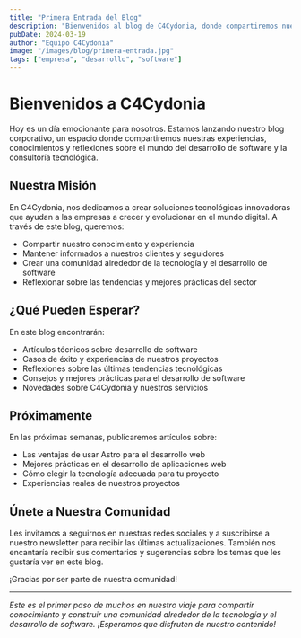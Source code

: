```yaml
---
title: "Primera Entrada del Blog"
description: "Bienvenidos al blog de C4Cydonia, donde compartiremos nuestras experiencias y conocimientos en el mundo del desarrollo de software."
pubDate: 2024-03-19
author: "Equipo C4Cydonia"
image: "/images/blog/primera-entrada.jpg"
tags: ["empresa", "desarrollo", "software"]
---
```


# Bienvenidos a C4Cydonia

Hoy es un día emocionante para nosotros. Estamos lanzando nuestro blog corporativo, un espacio donde compartiremos nuestras experiencias, conocimientos y reflexiones sobre el mundo del desarrollo de software y la consultoría tecnológica.

## Nuestra Misión

En C4Cydonia, nos dedicamos a crear soluciones tecnológicas innovadoras que ayudan a las empresas a crecer y evolucionar en el mundo digital. A través de este blog, queremos:

- Compartir nuestro conocimiento y experiencia
- Mantener informados a nuestros clientes y seguidores
- Crear una comunidad alrededor de la tecnología y el desarrollo de software
- Reflexionar sobre las tendencias y mejores prácticas del sector

## ¿Qué Pueden Esperar?

En este blog encontrarán:

- Artículos técnicos sobre desarrollo de software
- Casos de éxito y experiencias de nuestros proyectos
- Reflexiones sobre las últimas tendencias tecnológicas
- Consejos y mejores prácticas para el desarrollo de software
- Novedades sobre C4Cydonia y nuestros servicios

## Próximamente

En las próximas semanas, publicaremos artículos sobre:

- Las ventajas de usar Astro para el desarrollo web
- Mejores prácticas en el desarrollo de aplicaciones web
- Cómo elegir la tecnología adecuada para tu proyecto
- Experiencias reales de nuestros proyectos

## Únete a Nuestra Comunidad

Les invitamos a seguirnos en nuestras redes sociales y a suscribirse a nuestro newsletter para recibir las últimas actualizaciones. También nos encantaría recibir sus comentarios y sugerencias sobre los temas que les gustaría ver en este blog.

¡Gracias por ser parte de nuestra comunidad!

---

*Este es el primer paso de muchos en nuestro viaje para compartir conocimiento y construir una comunidad alrededor de la tecnología y el desarrollo de software. ¡Esperamos que disfruten de nuestro contenido!* 